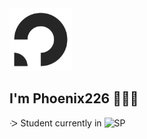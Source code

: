 <img src="phoenix226logo.png" alt="Phoenix226 logo" width="100"/>

## I'm Phoenix226 👋🧑‍💻
ᑀ Student currently in <img src="https://instagram.fsin14-1.fna.fbcdn.net/v/t51.2885-19/281347394_1088642448386633_7565011052557590429_n.jpg?_nc_ht=instagram.fsin14-1.fna.fbcdn.net&_nc_cat=105&_nc_ohc=LbnoCbcaFUAQ7kNvgE2Uxf8&_nc_gid=312c182d675b49e2adba6fe9861829b7&edm=AFg4Q8wBAAAA&ccb=7-5&oh=00_AYArzI-qU7QreBIk0KTa9GgZUM5KyQ2TDbpzyTZtuOsTyg&oe=66E4DC43&_nc_sid=0b30b7" alt="SP" width="50"/>

<!--
**Phoenix226gd/phoenix226gd** is a ✨ _special_ ✨ repository because its `README.md` (this file) appears on your GitHub profile.

Here are some ideas to get you started:

- 🔭 I’m currently working on ...
- 🌱 I’m currently learning ...
- 👯 I’m looking to collaborate on ...
- 🤔 I’m looking for help with ...
- 💬 Ask me about ...
- 📫 How to reach me: ...
- 😄 Pronouns: ...
- ⚡ Fun fact: ...
-->
